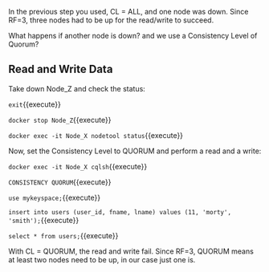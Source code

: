 In the previous step you used, CL = ALL, and one node was down. Since RF=3, three nodes had to be up for the read/write to succeed.

What happens if another node is down? and we use a Consistency Level of Quorum?

## Read and Write Data 


Take down Node_Z and check the status:

`exit`{{execute}}

`docker stop Node_Z`{{execute}} 

`docker exec -it Node_X nodetool status`{{execute}} 

Now, set the Consistency Level to QUORUM and perform a read and a write: 

`docker exec -it Node_X cqlsh`{{execute}} 

`CONSISTENCY QUORUM`{{execute}} 

`use mykeyspace;`{{execute}} 

`insert into users (user_id, fname, lname) values (11, 'morty', 'smith');`{{execute}} 

`select * from users;`{{execute}} 

With CL = QUORUM, the read and write fail. Since RF=3, QUORUM means at least two nodes need to be up, in our case just one is. 


